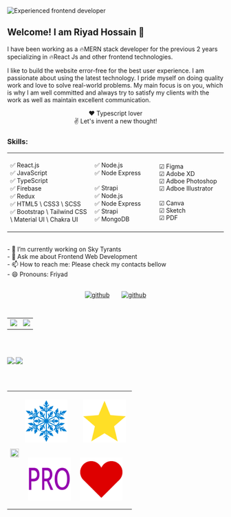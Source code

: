![Experienced frontend developer](https://pbs.twimg.com/profile_banners/1568602333617213441/1663051811/1500x500)

## Welcome! I am Riyad Hossain 👋

I have been working as a 🔥MERN stack developer for the previous 2 years specializing in 🔥React Js and other frontend technologies. 

I like to build the website error-free for the best user experience. I am passionate about using the latest technology. I pride myself on doing quality work and love to solve real-world problems. My main focus is on you, which is why I am well committed and always try to satisfy my clients with the work as well as maintain excellent communication. 

<p align="center">
❤ Typescript lover<br/>
✌ Let's invent a new thought!
</p>


### Skills:
<table border="0" align="center">
 <tr>
    <td>
     <br/>
        ✅ React.js<br/>
        ✅ JavaScript<br/>
        ✅ TypeScript<br/>
        ✅ Firebase<br/>
        ✅ Redux<br/>
        ✅ HTML5 \ CSS3 \ SCSS<br/>
        ✅ Bootstrap \ Tailwind CSS \ Material UI \ Chakra UI <br/><br/>
  </td>
  <td>
   <br/>
       ✅ Node.js<br/>
       ✅ Node Express
   &nbsp;&nbsp;&nbsp;&nbsp;&nbsp;&nbsp;&nbsp;&nbsp;&nbsp;&nbsp;&nbsp;&nbsp;&nbsp;&nbsp;&nbsp;&nbsp;&nbsp;&nbsp;&nbsp;&nbsp;&nbsp;&nbsp;&nbsp;&nbsp;<br/>
       ✅ Strapi <br/>
       ✅ Node.js<br/>
       ✅ Node Express<br/>
       ✅ Strapi <br/>
       ✅ MongoDB<br/>
   <br/>
  </td>
  <td>
   <br/>
       ☑ Figma<br/>
       ☑ Adobe XD<br/>
       ☑ Adboe Photoshop<br/>
       ☑ Adboe Illustrator
   &nbsp;&nbsp;&nbsp;&nbsp;&nbsp;&nbsp;&nbsp;&nbsp;&nbsp;&nbsp;&nbsp;&nbsp;&nbsp;&nbsp;&nbsp;&nbsp;&nbsp;&nbsp;&nbsp;&nbsp;&nbsp;&nbsp;&nbsp;&nbsp;<br/>
       ☑ Canva<br/>
       ☑ Sketch<br/>
       ☑ PDF<br/>
   <br/>
  </td>  
 </tr>
</table>


<br/>
- 🔭 I’m currently working on Sky Tyrants <br/>
- 💬 Ask me about Frontend Web Development <br/>
- 📫 How to reach me: Please check my contacts bellow <br/>
- 😄 Pronouns: Friyad <br/>

<br/>

<p align="center">
 <a href="https://www.linkedin.com/in/riyadhossain2004/"> <img src='https://cdn-icons-png.flaticon.com/512/145/145807.png' alt='github' height='40'></a>
 &nbsp;&nbsp;&nbsp;&nbsp;&nbsp;
 <a href="https://twitter.com/friyaddev"> <img src='https://cdn.freebiesupply.com/logos/large/2x/twitter-3-logo-png-transparent.png' alt='github' height='40'></a>
</p>

<br/>


<table border="0px" align="center">
 <tr>
  <td>
<img src='https://github-readme-stats.vercel.app/api?username=friyad&show_icons=true&count_private=true' width='100%' height='auto'>
  </td>
  <td>
<img src='https://github-readme-streak-stats.herokuapp.com/?user=friyad' width='100%' height='auto'>
  </td>  
 </tr>
</table>



<br/><br/>



<a href="https://github.com/anuraghazra/github-readme-stats">
  <img align="center" src="https://github-readme-stats.vercel.app/api/pin/?username=anuraghazra&repo=github-readme-stats" />
</a>
<a href="https://github.com/anuraghazra/convoychat">
  <img align="center" src="https://github-readme-stats.vercel.app/api/pin/?username=anuraghazra&repo=convoychat" />
</a>


<br/><br/>


<table border="0" align="center" width="100%">
 <tr>
  
  <td align="center">
     <br/>
    <img src='https://github-readme-stats.vercel.app/api/top-langs/?username=friyad' width='100%' height='100%'>
     <br/>
  </td>
  
  <td align="center">
   <br/>
<a href='https://archiveprogram.github.com/'><img src='https://raw.githubusercontent.com/acervenky/animated-github-badges/master/assets/acbadge.gif' width='100' height='100'></a> <br/><br/>
   
<a href='https://github.com/pricing'><img src='https://raw.githubusercontent.com/acervenky/animated-github-badges/master/assets/pro.gif' width='100' height='100'></a>
   <br/>
  </td>
  
  <td align="center">
   <br/>
<a href='https://stars.github.com/'><img src='https://raw.githubusercontent.com/acervenky/animated-github-badges/master/assets/starbadge.gif' width='100' height='100'></a><br/><br/>
   
<a href='https://docs.github.com/en/github/supporting-the-open-source-community-with-github-sponsors'><img src='https://raw.githubusercontent.com/acervenky/animated-github-badges/master/assets/sponsorbadge.gif' width='100' height='100'></a> 
   <br/>
  </td>  
 </tr>
</table>
